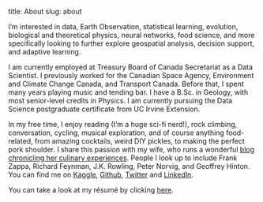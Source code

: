 title: About
slug: about

I’m interested in data, Earth Observation, statistical learning, evolution, biological and theoretical physics, neural networks, food science, and more specifically looking to further explore geospatial analysis, decision support, and adaptive learning.

I am currently employed at Treasury Board of Canada Secretariat as a Data Scientist. I previously worked for the Canadian Space Agency, Environment and Climate Change Canada, and Transport Canada. Before that, I spent many years playing music and tending bar. I have a B.Sc. in Geology, with most senior-level credits in Physics. I am currently pursuing the Data Science postgraduate certificate from UC Irvine Extension.

In my free time, I enjoy reading (I’m a huge sci-fi nerd!), rock climbing, conversation, cycling, musical exploration, and of course anything food-related, from amazing cocktails, weird DIY pickles, to making the perfect pork shoulder. I share this passion with my wife, who runs a wonderful [blog chronicling her culinary experiences](https://squeezemylemon.ca). People I look up to include Frank Zappa, Richard Feynman, J.K. Rowling, Peter Norvig, and Geoffrey Hinton. You can find me on [Kaggle](https://www.kaggle.com/leblancfg), [Github](https://github.com/leblancfg), [Twitter](https://twitter.com/leblancfg1) and [LinkedIn](https://www.linkedin.com/in/françois-leblanc-07294b106).

You can take a look at my résumé by clicking [here](leblancfg_CV.pdf).
